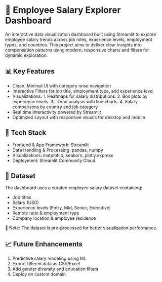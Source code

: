 # 💼 Employee Salary Explorer Dashboard

An interactive data visualization dashboard built using Streamlit to explore employee salary trends across job roles, experience levels, employment types, and countries. 
This project aims to deliver clear insights into compensation patterns using modern, responsive charts and filters for dynamic exploration.

## 📊 Key Features

- Clean, Minimal UI with category-wise navigation
- Interactive Filters for job title, employment type, and experience level
- Visualizations: 1. Heatmaps for salary distributions.
                  2. Box plots by experience levels.
                  3. Trend analysis with line charts.
                  4. Salary comparisons by country and job category 
- Real time Interactivity powered by Streamlit 
- Optimized Layout with responsive visuals for desktop and mobile

## 🧰 Tech Stack

- Frontend & App Framework: Streamlit
- Data Handling & Processing: pandas, numpy
- Visualizations: matplotlib, seaborn, plotly.express
- Deployment: Streamlit Community Cloud

## 📂 Dataset

The dashboard uses a curated employee salary dataset containing:
- Job titles
- Salary (USD)
- Experience levels (Entry, Mid, Senior, Executive)
- Remote ratio & employment type
- Company location & employee residence

📌 Note: The dataset is pre-processed for better visualization performance.

## 📈 Future Enhancements

1. Predictive salary modeling using ML
2. Export filtered data as CSV/Excel
3. Add gender diversity and education filters
4. Deploy on custom domain
